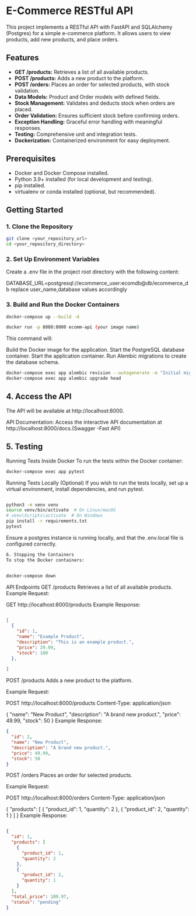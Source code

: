 # E-Commerce RESTful API

This project implements a RESTful API with FastAPI and SQLAlchemy (Postgres) for a simple e-commerce platform. It allows users to view products, add new products, and place orders.

## Features

- **GET /products:** Retrieves a list of all available products.
- **POST /products:** Adds a new product to the platform.
- **POST /orders:** Places an order for selected products, with stock validation.
- **Data Models:** Product and Order models with defined fields.
- **Stock Management:** Validates and deducts stock when orders are placed.
- **Order Validation:** Ensures sufficient stock before confirming orders.
- **Exception Handling:** Graceful error handling with meaningful responses.
- **Testing:** Comprehensive unit and integration tests.
- **Dockerization:** Containerized environment for easy deployment.

## Prerequisites

- Docker and Docker Compose installed.
- Python 3.9+ installed (for local development and testing).
- pip installed.
- virtualenv or conda installed (optional, but recommended).

## Getting Started

### 1. Clone the Repository

```bash
git clone <your_repository_url>
cd <your_repository_directory>
```

### 2. Set Up Environment Variables
Create a .env file in the project root directory with the following content:

DATABASE_URL=postgresql://ecommerce_user:ecomdb@db/ecommerce_db
replace user_name,database values accordingly
### 3. Build and Run the Docker Containers
```bash
docker-compose up --build -d
```
```bash
docker run -p 8080:8000 ecomm-api (your image name)
```
This command will:

Build the Docker image for the application.
Start the PostgreSQL database container.
Start the application container.
Run Alembic migrations to create the database schema.
```bash
docker-compose exec app alembic revision --autogenerate -m "Initial migration: Create tables"
docker-compose exec app alembic upgrade head
```
## 4. Access the API
The API will be available at http://localhost:8000.

API Documentation: Access the interactive API documentation at http://localhost:8000/docs.(Swagger -Fast API)
## 5. Testing
Running Tests Inside Docker
To run the tests within the Docker container:
```bash
docker-compose exec app pytest
```

Running Tests Locally (Optional)
If you wish to run the tests locally, set up a virtual environment, install dependencies, and run pytest.

```bash

python3 -m venv venv
source venv/bin/activate  # On Linux/macOS
# venv\Scripts\activate  # On Windows
pip install -r requirements.txt
pytest

```

Ensure a postgres instance is running locally, and that the .env.local file is configured correctly.

```bash
6. Stopping the Containers
To stop the Docker containers:
```
```bash

docker-compose down

```
API Endpoints
GET /products
Retrieves a list of all available products.
Example Request:

GET http://localhost:8000/products
Example Response:

```JSON

[
  {
    "id": 1,
    "name": "Example Product",
    "description": "This is an example product.",
    "price": 29.99,
    "stock": 100
  },
 
]
```
POST /products
Adds a new product to the platform.

Example Request:

POST http://localhost:8000/products
Content-Type: application/json

{
  "name": "New Product",
  "description": "A brand new product.",
  "price": 49.99,
  "stock": 50
}
Example Response:
```json
{
  "id": 2,
  "name": "New Product",
  "description": "A brand new product.",
  "price": 49.99,
  "stock": 50
}
```
POST /orders
Places an order for selected products.

Example Request:

POST http://localhost:8000/orders
Content-Type: application/json

{
  "products": [
    {
      "product_id": 1,
      "quantity": 2
    },
    {
      "product_id": 2,
      "quantity": 1
    }
  ]
}
Example Response:
```JSON

{
  "id": 1,
  "products": [
    {
      "product_id": 1,
      "quantity": 2
    },
    {
      "product_id": 2,
      "quantity": 1
    }
  ],
  "total_price": 109.97,
  "status": "pending"
}
```